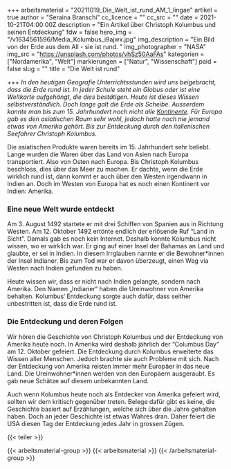 +++
arbeitsmaterial = "20211019_Die_Welt_ist_rund_AM_1_lingae"
artikel = true
author = "Seraina Branschi"
cc_licence = ""
cc_src = ""
date = 2021-10-21T04:00:00Z
description = "Ein Artikel über Christoph Kolumbus und seinen Entdeckung"
fdw = false
hero_img = "/v1634561596/Media_Kolumbus_i9ajwx.jpg"
img_description = "Ein Bild von der Erde aus dem All - sie ist rund. "
img_photographer = "NASA"
img_src = "https://unsplash.com/photos/vhSz50AaFAs"
kategorien = ["Nordamerika", "Welt"]
markierungen = ["Natur", "Wissenschaft"]
paid = false
slug = ""
title = "Die Welt ist rund"

+++
_In den heutigen Geografie Unterrichtsstunden wird uns beigebracht, dass die Erde rund ist. In jeder Schule steht ein Globus oder ist eine Weltkarte aufgehängt, die dies bestätigen. Heute ist dieses Wissen selbstverständlich. Doch lange galt die Erde als Scheibe. Ausserdem kannte man bis zum 15. Jahrhundert noch nicht alle_ [_Kontinente_](https://www.chinderzytig.ch/)_. Für Europa gab es den asiatischen Raum sehr wohl, jedoch hatte noch nie jemand etwas von Amerika gehört. Bis zur Entdeckung durch den italienischen Seefahrer Christoph Kolumbus._

Die asiatischen Produkte waren bereits im 15. Jahrhundert sehr beliebt. Lange wurden die Waren über das Land von Asien nach Europa transportiert. Also von Osten nach Europa. Bis Christoph Kolumbus beschloss, dies über das Meer zu machen. Er dachte, wenn die Erde wirklich rund ist, dann kommt er auch über den Westen irgendwann in Indien an. Doch im Westen von Europa hat es noch einen Kontinent vor Indien: Amerika.

### Eine neue Welt wurde entdeckt

Am 3. August 1492 startete er mit drei Schiffen von Spanien aus in Richtung Westen. Am 12. Oktober 1492 ertönte endlich der erlösende Ruf “Land in Sicht”. Damals gab es noch kein Internet. Deshalb konnte Kolumbus nicht wissen, wo er wirklich war. Er ging auf einer Insel der Bahamas an Land und glaubte, er sei in Indien. In diesem Irrglauben nannte er die Bewohner*innen der Insel Indianer. Bis zum Tod war er davon überzeugt, einen Weg via Westen nach Indien gefunden zu haben.

Heute wissen wir, dass er nicht nach Indien gelangte, sondern nach Amerika. Den Namen „Indianer“ haben die Ureinwohner von Amerika behalten. Kolumbus‘ Entdeckung sorgte auch dafür, dass seither unbestritten ist, dass die Erde rund ist.

### Die Entdeckung und deren Folgen

Wir hören die Geschichte von Christoph Kolumbus und der Entdeckung von Amerika heute noch. In Amerika wird deshalb jährlich der “Columbus Day” am 12. Oktober gefeiert. Die Entdeckung durch Kolumbus erweiterte das Wissen aller Menschen. Jedoch brachte sie auch Probleme mit sich. Nach der Entdeckung von Amerika reisten immer mehr Europäer in das neue Land. Die Ureinwohner*innen werden von den Europäern ausgeraubt. Es gab neue Schätze auf diesem unbekannten Land.

Auch wenn Kolumbus heute noch als Entdecker von Amerika gefeiert wird, sollten wir dem kritisch gegenüber treten. Belege dafür gibt es keine, die Geschichte basiert auf Erzählungen, welche sich über die Jahre gehalten haben. Doch an jeder Geschichte ist etwas Wahres dran. Daher feiert die USA diesen Tag der Entdeckung jedes Jahr in grossen Zügen.

{{< teiler >}}

{{< arbeitsmaterial-group >}}
{{< arbeitsmaterial >}}
{{< /arbeitsmaterial-group >}}